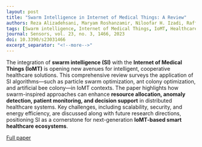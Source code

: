 ```yaml
---
layout: post
title: "Swarm Intelligence in Internet of Medical Things: A Review"
authors: Reza Alizadehsani, Maryam Roshanzamir, Niloofar H. Izadi, Raffaele Gravina, H. D. Kabir, D. Nahavandi, Giancarlo Fortino, et al.
tags: [Swarm intelligence, Internet of Medical Things, IoMT, Healthcare, Sensors]
journal: Sensors, vol. 23, no. 3, 1466, 2023
doi: 10.3390/s23031466
excerpt_separator: "<!--more-->"
---
```


The integration of **swarm intelligence (SI)** with the **Internet of Medical Things (IoMT)** is opening new avenues for intelligent, cooperative healthcare solutions. This comprehensive review surveys the application of SI algorithms—such as particle swarm optimization, ant colony optimization, and artificial bee colony—in IoMT contexts. The paper highlights how swarm-inspired approaches can enhance **resource allocation, anomaly detection, patient monitoring, and decision support** in distributed healthcare systems. Key challenges, including scalability, security, and energy efficiency, are discussed along with future research directions, positioning SI as a cornerstone for next-generation **IoMT-based smart healthcare ecosystems**.<!--more-->

[Full paper](https://doi.org/10.3390/s23031466)
